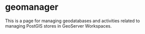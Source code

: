 # geomanager
This is a page for managing geodatabases and activities related to managing PostGIS stores in GeoServer Workspaces.

